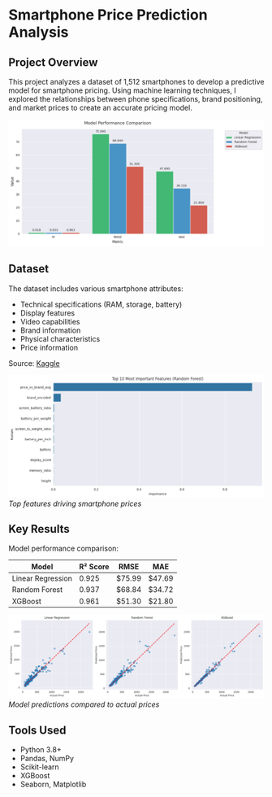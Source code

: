 # Smartphone Price Prediction Analysis

## Project Overview
This project analyzes a dataset of 1,512 smartphones to develop a predictive model for smartphone pricing. Using machine learning techniques, I explored the relationships between phone specifications, brand positioning, and market prices to create an accurate pricing model.

![Model Performance Comparison](./visualizations/model_performances.png)

## Dataset
The dataset includes various smartphone attributes:
- Technical specifications (RAM, storage, battery)
- Display features
- Video capabilities
- Brand information
- Physical characteristics
- Price information

Source: [Kaggle](https://www.kaggle.com/datasets/berkayeserr/phone-prices)

![Feature Importance](./visualizations/feature_importance.png)
*Top features driving smartphone prices*

## Key Results
Model performance comparison:

| Model | R² Score | RMSE | MAE |
|-------|----------|------|-----|
| Linear Regression | 0.925 | $75.99 | $47.69 |
| Random Forest | 0.937 | $68.84 | $34.72 |
| XGBoost | 0.961 | $51.30 | $21.80 |

![Predictions vs Actual](./visualizations/predictions_vs_actual.png)
*Model predictions compared to actual prices*


## Tools Used
- Python 3.8+
- Pandas, NumPy
- Scikit-learn
- XGBoost
- Seaborn, Matplotlib
